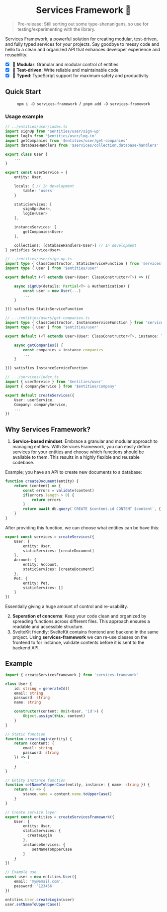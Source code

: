 <h1 align="center">Services Framework 🚀</h1>

> Pre-release: Still sorting out some type-shenanigans, so use for testing/experimenting with the library.

Services Framework, a powerful solution for creating modular, test-driven, and fully typed services for your projects. Say goodbye to messy code and hello to a clean and organized API that enhances developer experience and reusability.

- [X] 🤩 **Modular**: Granular and modular control of entities
- [X] 🧪 **Test-driven**: Write reliable and maintainable code
- [X] 💫 **Typed**: TypeScript support for maximum safety and productivity

## Quick Start

<p align="center">
	<code>npm i -D services-framework</code>
	 / 
	<code>pnpm add -D services-framework</code>
</p>

### Usage example

```ts
// ../entities/user/index.ts
import signUp from '$entities/user/sign-up'
import logIn from '$entities/user/log-in'
import getCompanies from '$entities/user/get-companies'
import databaseHandlers from '$services/collection.database-handlers'

export class User {
	...
}

export const userService = {
	entity: User,

	locals: { // In development
		table: 'users'
	}

	staticServices: [
		signUp<User>, 
		logIn<User>
	],

	instanceServices: [
		getCompanies<User>
	],

	collections: [databaseHandlers<User>] // In development
} satisfies Service<User>
```

```ts
// ../entities/user/sign-up.ts
import type { ClassConstructor, StaticServiceFunction } from 'services-framework'
import type { User } from '$entities/user'

export default (<T extends User>(User: ClassConstructor<T>) => ({

	async signUp(details: Partial<T> & Authentication) {
		const user = new User(...)
		...
	}

})) satisfies StaticServiceFunction
```

```ts
// .../entities/users/get-companies.ts
import type { ClassConstructor, InstanceServiceFunction } from 'services-framework'
import type { User } from '$entities/user'

export default (<T extends User>(User: ClassConstructor<T>, instance: T) => ({

	async getCompanies() {
		const companies = instance.companies
		...
	}

})) satisfies InstanceServiceFunction
```

```ts
// .../services/index.ts
import { userService } from '$entities/user'
import { companyService } from '$entities/company'

export default createServices({
	User: userService,
	Company: companyService,
	...
})
```

## Why Services Framework?

1. **Service-based mindset**: Embrace a granular and modular approach to managing entities. With Services Framework, you can easily define services for your entities and choose which functions should be available to them. This results in a highly flexible and reusable codebase.

Example; you have an API to create new documents to a database:

```ts
function createDocument(entity) {
    return (content) => {
        const errors = validate(content)
        if(errors.length > 0) {
            return errors
        }
        return await db.query(`CREATE $content.id CONTENT $content`, { content })
    }
}
```

After providing this function, we can choose what entities can be have this:

```ts
export const services = createServices({
    User: {
        entity: User,
        staticServices: [createDocument]
    },
    Account: {
        entity: Account,
        staticServices: [createDocument]
    },
    Pet: {
        entity: Pet,
        staticServices: []
    }
})
```

Essentially giving a huge amount of control and re-usability.

2. **Seperation of concerns**: Keep your code clean and organized by spreading functions across different files. This approach ensures a readable and accessible structure.
3. SvelteKit friendly: SvelteKit contains frontend and backend in the same project. Using **services-framework** we can re-use classes on the frontend to for instance, validate contents before it is sent to the backend API.

## Example

```ts
import { createServicesFramework } from 'services-framework'

class User {
    id: string = generateId()
    email: string
    password: string
    name: string

    constructor(content: Omit<User, 'id'>) {
        Object.assign(this, content)
    }
}

// Static function
function createLogin(entity) {
    return (content: {
        email: string
        password: string
    }) => {
        ...
    }
}

// Entity instance function
function setNameToUpperCase(entity, instance: { name: string }) {
    return () => {
        stance.name = content.name.toUpperCase()
    }
}

// Create service layer
export const entities = createServicesFramework({
    User: {
        entity: User,
        staticServices: {
          createLogin
        },
        instanceServices: {
            setNameToUpperCase
        }
    }
})

// Example use
const user = new entities.User({ 
    email: 'my@email.com', 
    password: '123456'
})

entities.User.createLogin(user)
user.setNameToUpperCase()

```

<div style='margin-bottom: 100px;'> </div>

